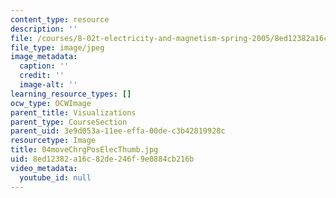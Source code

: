 ```yaml
---
content_type: resource
description: ''
file: /courses/8-02t-electricity-and-magnetism-spring-2005/8ed12382a16c82de246f9e0884cb216b_04moveChrgPosElecThumb.jpg
file_type: image/jpeg
image_metadata:
  caption: ''
  credit: ''
  image-alt: ''
learning_resource_types: []
ocw_type: OCWImage
parent_title: Visualizations
parent_type: CourseSection
parent_uid: 3e9d053a-11ee-effa-00de-c3b42819928c
resourcetype: Image
title: 04moveChrgPosElecThumb.jpg
uid: 8ed12382-a16c-82de-246f-9e0884cb216b
video_metadata:
  youtube_id: null
---
```

